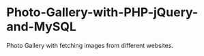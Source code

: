 # Photo-Gallery-with-PHP-jQuery-and-MySQL
Photo Gallery with fetching images from different websites.
